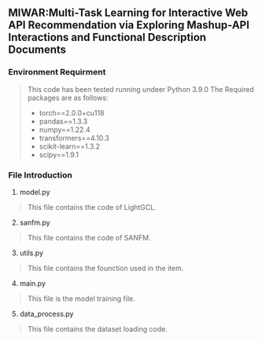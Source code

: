 ## MIWAR:Multi-Task Learning for Interactive Web API Recommendation via Exploring Mashup-API Interactions and Functional Description Documents
### Environment Requirment
> This code has been tested running undeer Python 3.9.0
> The Required packages are as follows:
>- torch==2.0.0+cu118
>- pandas==1.3.3
>- numpy==1.22.4
>- transformers==4.10.3
>- scikit-learn==1.3.2
>- scipy==1.9.1
### File Introduction
1. model.py
> This file contains the code of LightGCL.
2. sanfm.py
> This file contains the code of SANFM.
3. utils.py
> This file contains the founction used in the item.
4. main.py
> This file is the model training file.
5. data_process.py
> This file contains the dataset loading code.
